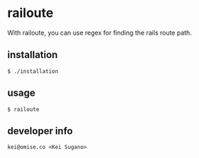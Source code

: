 # railoute

With railoute, you can use regex for finding the rails route path.


## installation

```
$ ./installation
```

## usage

```
$ railoute
```

## developer info

```
kei@omise.co <Kei Sugano>
```
